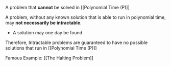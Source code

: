 A problem that **cannot** be solved in [[Polynomial Time (P)]]

A problem, without any known solution that is able to run in polynomial time, may **not necessarily be intractable**.
- A solution may one day be found

Therefore, Intractable problems are guaranteed to have no possible solutions that run in [[Polynomial Time (P)]]

Famous Example: [[The Halting Problem]] 